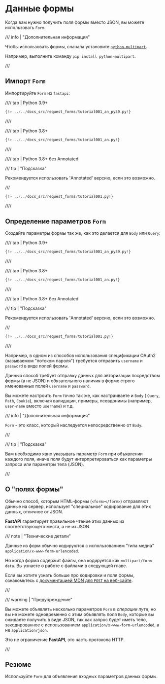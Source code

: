 # Данные формы

Когда вам нужно получить поля формы вместо JSON, вы можете использовать `Form`.

/// info | "Дополнительная информация"

Чтобы использовать формы, сначала установите <a href="https://github.com/Kludex/python-multipart" class="external-link" target="_blank">`python-multipart`</a>.

Например, выполните команду `pip install python-multipart`.

///

## Импорт `Form`

Импортируйте `Form` из `fastapi`:

//// tab | Python 3.9+

```Python hl_lines="3"
{!> ../../docs_src/request_forms/tutorial001_an_py39.py!}
```

////

//// tab | Python 3.8+

```Python hl_lines="1"
{!> ../../docs_src/request_forms/tutorial001_an.py!}
```

////

//// tab | Python 3.8+ без Annotated

/// tip | "Подсказка"

Рекомендуется использовать 'Annotated' версию, если это возможно.

///

```Python hl_lines="1"
{!> ../../docs_src/request_forms/tutorial001.py!}
```

////

## Определение параметров `Form`

Создайте параметры формы так же, как это делается для `Body` или `Query`:

//// tab | Python 3.9+

```Python hl_lines="9"
{!> ../../docs_src/request_forms/tutorial001_an_py39.py!}
```

////

//// tab | Python 3.8+

```Python hl_lines="8"
{!> ../../docs_src/request_forms/tutorial001_an.py!}
```

////

//// tab | Python 3.8+ без Annotated

/// tip | "Подсказка"

Рекомендуется использовать 'Annotated' версию, если это возможно.

///

```Python hl_lines="7"
{!> ../../docs_src/request_forms/tutorial001.py!}
```

////

Например, в одном из способов использования спецификации OAuth2 (называемом "потоком пароля") требуется отправить `username` и `password` в виде полей формы.

Данный способ требует отправку данных для авторизации посредством формы (а не JSON) и обязательного наличия в форме строго именованных полей  `username` и `password`.

Вы можете настроить `Form` точно так же, как настраиваете и  `Body` ( `Query`, `Path`, `Cookie`), включая валидации, примеры, псевдонимы (например, `user-name` вместо `username`) и т.д.

/// info | "Дополнительная информация"

`Form` - это класс, который наследуется непосредственно от `Body`.

///

/// tip | "Подсказка"

Вам необходимо явно указывать параметр `Form` при объявлении каждого поля, иначе поля будут интерпретироваться как параметры запроса или параметры тела (JSON).

///

## О "полях формы"

Обычно способ, которым HTML-формы (`<form></form>`) отправляют данные на сервер, использует "специальное" кодирование для этих данных, отличное от JSON.

**FastAPI** гарантирует правильное чтение этих данных из соответствующего места, а не из JSON.

/// note | "Технические детали"

Данные из форм обычно кодируются с использованием "типа медиа" `application/x-www-form-urlencoded`.

Но когда форма содержит файлы, она кодируется как `multipart/form-data`. Вы узнаете о работе с файлами в следующей главе.

Если вы хотите узнать больше про кодировки и поля формы, ознакомьтесь с <a href="https://developer.mozilla.org/ru/docs/Web/HTTP/Methods/POST" class="external-link" target="_blank">документацией <abbr title="Mozilla Developer Network">MDN</abbr> для `POST` на веб-сайте</a>.

///

/// warning | "Предупреждение"

Вы можете объявлять несколько параметров `Form` в *операции пути*, но вы не можете одновременно с этим объявлять поля `Body`, которые вы ожидаете получить в виде JSON, так как запрос будет иметь тело, закодированное с использованием `application/x-www-form-urlencoded`, а не `application/json`.

Это не ограничение **FastAPI**, это часть протокола HTTP.

///

## Резюме

Используйте `Form` для объявления входных параметров данных формы.
